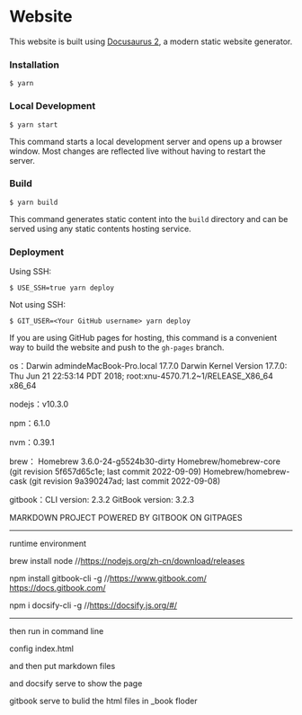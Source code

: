 # Website

This website is built using [Docusaurus 2](https://docusaurus.io/), a modern static website generator.

### Installation

```
$ yarn
```

### Local Development

```
$ yarn start
```

This command starts a local development server and opens up a browser window. Most changes are reflected live without having to restart the server.

### Build

```
$ yarn build
```

This command generates static content into the `build` directory and can be served using any static contents hosting service.

### Deployment

Using SSH:

```
$ USE_SSH=true yarn deploy
```

Not using SSH:

```
$ GIT_USER=<Your GitHub username> yarn deploy
```

If you are using GitHub pages for hosting, this command is a convenient way to build the website and push to the `gh-pages` branch.



os：Darwin admindeMacBook-Pro.local 17.7.0 Darwin Kernel Version 17.7.0: Thu Jun 21 22:53:14 PDT 2018; root:xnu-4570.71.2~1/RELEASE_X86_64 x86_64


nodejs：v10.3.0

npm：6.1.0

nvm：0.39.1

brew： Homebrew 3.6.0-24-g5524b30-dirty
      Homebrew/homebrew-core (git revision 5f657d65c1e; last commit 2022-09-09)
      Homebrew/homebrew-cask (git revision 9a390247ad; last commit 2022-09-08)

gitbook：CLI version: 2.3.2
GitBook version: 3.2.3




 MARKDOWN  PROJECT POWERED BY GITBOOK ON  GITPAGES


----

runtime environment


brew install node //https://nodejs.org/zh-cn/download/releases


npm install gitbook-cli -g  //https://www.gitbook.com/  https://docs.gitbook.com/


npm i docsify-cli -g  //https://docsify.js.org/#/


----

then run in command line


config index.html

and then  put markdown files 


and docsify serve to show the page


gitbook serve to bulid the html files in _book floder